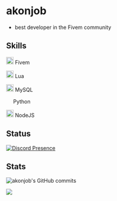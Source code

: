 <h1>akonjob</h1>

- best developer in the Fivem community 


## Skills

<img width="20" src="https://img.icons8.com/color/512/fivem.png" /> Fivem

<img width="20" src="https://upload.wikimedia.org/wikipedia/commons/c/cf/Lua-Logo.svg" /> Lua

<img width="20" src="https://ucarecdn.com/0295176b-b17a-4106-b3b0-5bf2b14365e6/" /> MySQL

<img width="15" src="https://external-content.duckduckgo.com/iu/?u=https%3A%2F%2Flogos-download.com%2Fwp-content%2Fuploads%2F2016%2F10%2FPython_logo_icon.png&f=1&nofb=1" /> Python


<img width="20" src="https://upload.wikimedia.org/wikipedia/commons/thumb/d/d9/Node.js_logo.svg/1280px-Node.js_logo.svg.png" /> NodeJS






## Status
[![Discord Presence](https://lanyard-profile-readme.vercel.app/api/554303810709880842?theme=dark&bg=&animated=true&idleMessage=@BW-Studios%20&borderRadius=15px&hideDiscrim=false)](https://discord.com/users/554303810709880842)




## Stats


![akonjob's GitHub commits](https://github-readme-streak-stats.herokuapp.com/?user=akonjob&theme=transparent&hide_border=true)


![](https://komarev.com/ghpvc/?username=akonjob&color=blue)


